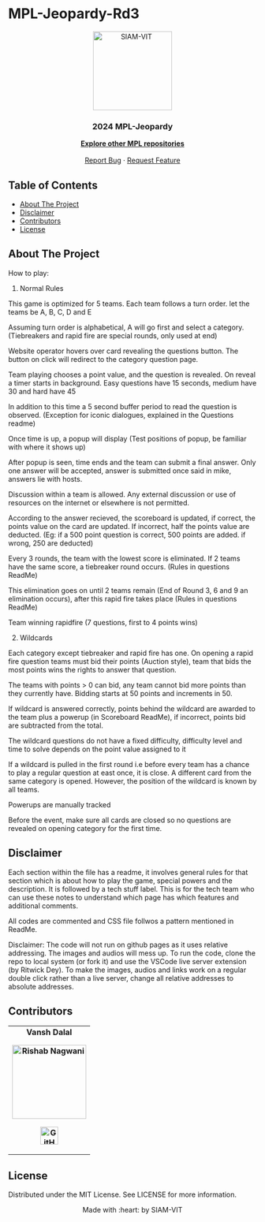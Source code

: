 # MPL-Jeopardy-Rd3
<p align="center"><img src="https://imgur.com/Vp4LWt0.png" width=160 title="SIAM-VIT" alt="SIAM-VIT"></a>
</p>
<div align="center">
  <h3 align="center">2024 MPL-Jeopardy</h3>

  <p align="center">
    <a href="https://github.com/orgs/SIAM-VIT/repositories?q=mpl"><strong>Explore other MPL repositories</strong></a>
    <br />
    <br />
    <a href="https://github.com/SIAM-VIT/MPL-Jeopardy-Rd3/issues">Report Bug</a>
    ·
    <a href="https://github.com/SIAM-VIT/MPL-Jeopardy-Rd3/issues">Request Feature</a>
  </p>
</div>

<!-- TABLE OF CONTENTS -->

## Table of Contents

- [About The Project](#about-the-project)
- [Disclaimer](#disclaimer)
- [Contributors](#contributors)
- [License](#license)

<!-- ABOUT THE PROJECT -->

## About The Project

How to play:

1. Normal Rules

This game is optimized for 5 teams. Each team follows a turn order. let the teams be A, B, C, D and E

Assuming turn order is alphabetical, A will go first and select a category. (Tiebreakers and rapid fire are special rounds, only used at end)

Website operator hovers over card revealing the questions button. The button on click will redirect to the category question page.

Team playing chooses a point value, and the question is revealed. On reveal a timer starts in background. Easy questions have 15 seconds, medium have 30 and hard have 45

In addition to this time a 5 second buffer period to read the question is observed. (Exception for iconic dialogues, explained in the Questions readme)

Once time is up, a popup will display (Test positions of popup, be familiar with where it shows up)

After popup is seen, time ends and the team can submit a final answer. Only one answer will be accepted, answer is submitted once said in mike, answers lie with hosts.

Discussion within a team is allowed. Any external discussion or use of resources on the internet or elsewhere is not permitted.

According to the answer recieved, the scoreboard is updated, if correct, the points value on the card are updated. If incorrect, half the points value are deducted. (Eg: if a 500 point question is correct, 500 points are added. if wrong, 250 are deducted)

Every 3 rounds, the team with the lowest score is eliminated. If 2 teams have the same score, a tiebreaker round occurs. (Rules in questions ReadMe)

This elimination goes on until 2 teams remain (End of Round 3, 6 and 9 an elimination occurs), after this rapid fire takes place (Rules in questions ReadMe)

Team winning rapidfire (7 questions, first to 4 points wins)



2. Wildcards

Each category except tiebreaker and rapid fire has one. On opening a rapid fire question teams must bid their points (Auction style), team that bids the most points wins the rights to answer that question.

The teams with points > 0 can bid, any team cannot bid more points than they currently have. Bidding starts at 50 points and increments in 50.

If wildcard is answered correctly, points behind the wildcard are awarded to the team plus a powerup (in Scoreboard ReadMe), if incorrect, points bid are subtracted from the total.

The wildcard questions do not have a fixed difficulty, difficulty level and time to solve depends on the point value assigned to it

If a wildcard is pulled in the first round i.e before every team has a chance to play a regular question at east once, it is close. A different card from the same category is opened. However, the position of the wildcard is known by all teams.

Powerups are manually tracked


Before the event, make sure all cards are closed so no questions are revealed on opening category for the first time.

## Disclaimer

Each section within the file has a readme, it involves general rules for that section which is about how to play the game, special powers and the description. It is followed by a tech stuff label. This is for the tech team who can use these notes to understand which page has which features and additional comments.

All codes are commented and CSS file follwos a pattern mentioned in ReadMe.

Disclaimer: The code will not run on github pages as it uses relative addressing. The images and audios will mess up. To run the code, clone the repo to local system (or fork it) and use the VSCode live server extension (by Ritwick Dey). To make the images, audios and links work on a regular double click rather than a live server, change all relative addresses to absolute addresses.

## Contributors

<table>
	<tr align="center" style="font-weight:bold">
		<td>
		Vansh Dalal
		<p align="center">
			<img src = "https://avatars.githubusercontent.com/u/108207362?v=4.png" width="150" height="150" alt="Rishab Nagwani">
		</p>
			<p align="center">
				<a href = "https://github.com/Terry52139">
					<img src = "http://www.iconninja.com/files/241/825/211/round-collaboration-social-github-code-circle-network-icon.svg" width="36" height = "36" alt="GitHub"/>
				</a>
			</p>
		</td>
	</tr>
</table>

<!-- LICENSE -->

## License

Distributed under the MIT License. See LICENSE for more information.

<p align="center">
	Made with :heart: by SIAM-VIT
</p>

